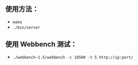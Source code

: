## 使用方法：

* `make`
* `./bin/server`

## 使用 Webbench 测试：

* `./webbench-1.5/webbench -c 10500 -t 5 http://ip:port/`